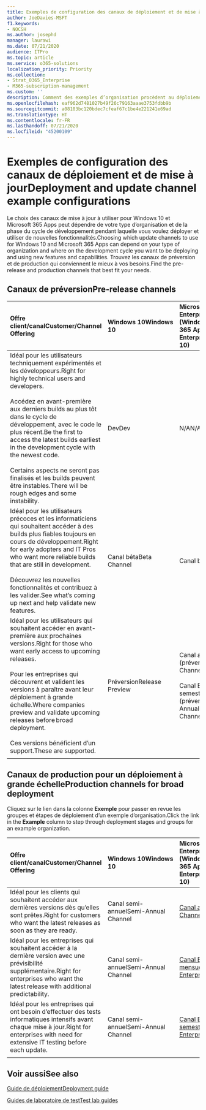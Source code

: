 ```yaml
---
title: Exemples de configuration des canaux de déploiement et de mise à jour
author: JoeDavies-MSFT
f1.keywords:
- NOCSH
ms.author: josephd
manager: laurawi
ms.date: 07/21/2020
audience: ITPro
ms.topic: article
ms.service: o365-solutions
localization_priority: Priority
ms.collection:
- Strat_O365_Enterprise
- M365-subscription-management
ms.custom: ''
description: Comment des exemples d’organisation procèdent au déploiement et à la mise à jour des versions à l’aide de canaux.
ms.openlocfilehash: eaf962d7481027b49f26c79163aaae3753fdbb9b
ms.sourcegitcommit: a08103bc120bdec7cfeaf67c1be4e221241e69ad
ms.translationtype: HT
ms.contentlocale: fr-FR
ms.lasthandoff: 07/21/2020
ms.locfileid: "45200109"
---
```

# <a name="deployment-and-update-channel-example-configurations"></a><span data-ttu-id="e4d79-103">Exemples de configuration des canaux de déploiement et de mise à jour</span><span class="sxs-lookup"><span data-stu-id="e4d79-103">Deployment and update channel example configurations</span></span>

<span data-ttu-id="e4d79-104">Le choix des canaux de mise à jour à utiliser pour Windows 10 et Microsoft 365 Apps peut dépendre de votre type d’organisation et de la phase du cycle de développement pendant laquelle vous voulez déployer et utiliser de nouvelles fonctionnalités.</span><span class="sxs-lookup"><span data-stu-id="e4d79-104">Choosing which update channels to use for Windows 10 and Microsoft 365 Apps can depend on your type of organization and where on the development cycle you want to be deploying and using new features and capabilities.</span></span> <span data-ttu-id="e4d79-105">Trouvez les canaux de préversion et de production qui conviennent le mieux à vos besoins.</span><span class="sxs-lookup"><span data-stu-id="e4d79-105">Find the pre-release and production channels that best fit your needs.</span></span>

## <a name="pre-release-channels"></a><span data-ttu-id="e4d79-106">Canaux de préversion</span><span class="sxs-lookup"><span data-stu-id="e4d79-106">Pre-release channels</span></span>

| <span data-ttu-id="e4d79-107">Offre client/canal</span><span class="sxs-lookup"><span data-stu-id="e4d79-107">Customer/Channel Offering</span></span> | <span data-ttu-id="e4d79-108">Windows 10</span><span class="sxs-lookup"><span data-stu-id="e4d79-108">Windows 10</span></span> | <span data-ttu-id="e4d79-109">Microsoft 365 Apps for Enterprise (Windows 10)</span><span class="sxs-lookup"><span data-stu-id="e4d79-109">Microsoft 365 Apps for Enterprise (Windows 10)</span></span> |
|:-------|:-------|:-----|
| <span data-ttu-id="e4d79-110">Idéal pour les utilisateurs techniquement expérimentés et les développeurs.</span><span class="sxs-lookup"><span data-stu-id="e4d79-110">Right for highly technical users and developers.</span></span> <br><br> <span data-ttu-id="e4d79-111">Accédez en avant-première aux derniers builds au plus tôt dans le cycle de développement, avec le code le plus récent.</span><span class="sxs-lookup"><span data-stu-id="e4d79-111">Be the first to access the latest builds earliest in the development cycle with the newest code.</span></span> <br><br> <span data-ttu-id="e4d79-112">Certains aspects ne seront pas finalisés et les builds peuvent être instables.</span><span class="sxs-lookup"><span data-stu-id="e4d79-112">There will be rough edges and some instability.</span></span> | <span data-ttu-id="e4d79-113">Dev</span><span class="sxs-lookup"><span data-stu-id="e4d79-113">Dev</span></span> | <span data-ttu-id="e4d79-114">N/A</span><span class="sxs-lookup"><span data-stu-id="e4d79-114">N/A</span></span> |
| <span data-ttu-id="e4d79-115">Idéal pour les utilisateurs précoces et les informaticiens qui souhaitent accéder à des builds plus fiables toujours en cours de développement.</span><span class="sxs-lookup"><span data-stu-id="e4d79-115">Right for early adopters and IT Pros who want more reliable builds that are still in development.</span></span> <br><br> <span data-ttu-id="e4d79-116">Découvrez les nouvelles fonctionnalités et contribuez à les valider.</span><span class="sxs-lookup"><span data-stu-id="e4d79-116">See what’s coming up next and help validate new features.</span></span> | <span data-ttu-id="e4d79-117">Canal bêta</span><span class="sxs-lookup"><span data-stu-id="e4d79-117">Beta Channel</span></span> | <span data-ttu-id="e4d79-118">Canal bêta</span><span class="sxs-lookup"><span data-stu-id="e4d79-118">Beta Channel</span></span> |
| <span data-ttu-id="e4d79-119">Idéal pour les utilisateurs qui souhaitent accéder en avant-première aux prochaines versions.</span><span class="sxs-lookup"><span data-stu-id="e4d79-119">Right for those who want early access to upcoming releases.</span></span> <br><br> <span data-ttu-id="e4d79-120">Pour les entreprises qui découvrent et valident les versions à paraître avant leur déploiement à grande échelle.</span><span class="sxs-lookup"><span data-stu-id="e4d79-120">Where companies preview and validate upcoming releases before broad deployment.</span></span> <br><br> <span data-ttu-id="e4d79-121">Ces versions bénéficient d’un support.</span><span class="sxs-lookup"><span data-stu-id="e4d79-121">These are supported.</span></span> <br>  | <span data-ttu-id="e4d79-122">Préversion</span><span class="sxs-lookup"><span data-stu-id="e4d79-122">Release Preview</span></span> | <span data-ttu-id="e4d79-123">Canal actuel (préversion)</span><span class="sxs-lookup"><span data-stu-id="e4d79-123">Current Channel (Preview)</span></span> <br><br> <span data-ttu-id="e4d79-124">Canal Entreprise semestriel (préversion)</span><span class="sxs-lookup"><span data-stu-id="e4d79-124">Semi-Annual Enterprise Channel (Preview)</span></span>|
||||

## <a name="production-channels-for-broad-deployment"></a><span data-ttu-id="e4d79-125">Canaux de production pour un déploiement à grande échelle</span><span class="sxs-lookup"><span data-stu-id="e4d79-125">Production channels for broad deployment</span></span>

<span data-ttu-id="e4d79-126">Cliquez sur le lien dans la colonne **Exemple** pour passer en revue les groupes et étapes de déploiement d’un exemple d’organisation.</span><span class="sxs-lookup"><span data-stu-id="e4d79-126">Click the link in the **Example** column to step through deployment stages and groups for an example organization.</span></span>

| <span data-ttu-id="e4d79-127">Offre client/canal</span><span class="sxs-lookup"><span data-stu-id="e4d79-127">Customer/Channel Offering</span></span> | <span data-ttu-id="e4d79-128">Windows 10</span><span class="sxs-lookup"><span data-stu-id="e4d79-128">Windows 10</span></span> | <span data-ttu-id="e4d79-129">Microsoft 365 Apps for Enterprise (Windows 10)</span><span class="sxs-lookup"><span data-stu-id="e4d79-129">Microsoft 365 Apps for Enterprise (Windows 10)</span></span> | <span data-ttu-id="e4d79-130">Exemple</span><span class="sxs-lookup"><span data-stu-id="e4d79-130">Example</span></span> |
|:-------|:-------|:-----|:-------|
| <span data-ttu-id="e4d79-131">Idéal pour les clients qui souhaitent accéder aux dernières versions dès qu’elles sont prêtes.</span><span class="sxs-lookup"><span data-stu-id="e4d79-131">Right for customers who want the latest releases as soon as they are ready.</span></span> | <span data-ttu-id="e4d79-132">Canal semi-annuel</span><span class="sxs-lookup"><span data-stu-id="e4d79-132">Semi-Annual Channel</span></span> | [<span data-ttu-id="e4d79-133">Canal actuel</span><span class="sxs-lookup"><span data-stu-id="e4d79-133">Current Channel</span></span>](https://docs.microsoft.com/deployoffice/overview-update-channels#current-channel-overview) | [<span data-ttu-id="e4d79-134">Dernières versions</span><span class="sxs-lookup"><span data-stu-id="e4d79-134">Latest releases</span></span>](deploy-update-channels-examples-rapid-deploy.md) |
| <span data-ttu-id="e4d79-135">Idéal pour les entreprises qui souhaitent accéder à la dernière version avec une prévisibilité supplémentaire.</span><span class="sxs-lookup"><span data-stu-id="e4d79-135">Right for enterprises who want the latest release with additional predictability.</span></span> | <span data-ttu-id="e4d79-136">Canal semi-annuel</span><span class="sxs-lookup"><span data-stu-id="e4d79-136">Semi-Annual Channel</span></span> | [<span data-ttu-id="e4d79-137">Canal Entreprise mensuel</span><span class="sxs-lookup"><span data-stu-id="e4d79-137">Monthly Enterprise Channel</span></span>](https://docs.microsoft.com/deployoffice/overview-update-channels#monthly-enterprise-channel-overview) |  |
| <span data-ttu-id="e4d79-138">Idéal pour les entreprises qui ont besoin d’effectuer des tests informatiques intensifs avant chaque mise à jour.</span><span class="sxs-lookup"><span data-stu-id="e4d79-138">Right for enterprises with need for extensive IT testing before each update.</span></span> | <span data-ttu-id="e4d79-139">Canal semi-annuel</span><span class="sxs-lookup"><span data-stu-id="e4d79-139">Semi-Annual Channel</span></span> | [<span data-ttu-id="e4d79-140">Canal Entreprise semestriel</span><span class="sxs-lookup"><span data-stu-id="e4d79-140">Semi-Annual Enterprise Channel</span></span>](https://docs.microsoft.com/deployoffice/overview-update-channels#semi-annual-enterprise-channel-overview) |  |
|||||


## <a name="see-also"></a><span data-ttu-id="e4d79-141">Voir aussi</span><span class="sxs-lookup"><span data-stu-id="e4d79-141">See also</span></span>

[<span data-ttu-id="e4d79-142">Guide de déploiement</span><span class="sxs-lookup"><span data-stu-id="e4d79-142">Deployment guide</span></span>](deploy-microsoft-365-enterprise.md)

[<span data-ttu-id="e4d79-143">Guides de laboratoire de test</span><span class="sxs-lookup"><span data-stu-id="e4d79-143">Test lab guides</span></span>](m365-enterprise-test-lab-guides.md)
